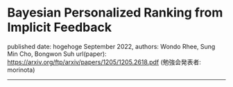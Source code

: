 # Bayesian Personalized Ranking from Implicit Feedback

published date: hogehoge September 2022,
authors: Wondo Rhee, Sung Min Cho, Bongwon Suh
url(paper): https://arxiv.org/ftp/arxiv/papers/1205/1205.2618.pdf
(勉強会発表者: morinota)

---



